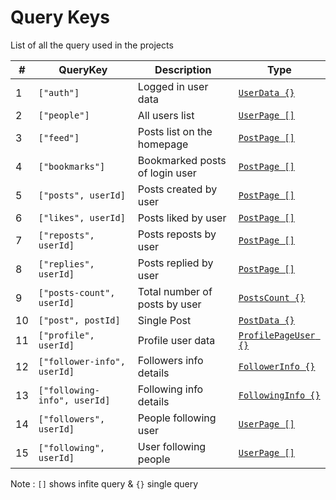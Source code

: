 # Query Keys

List of all the query used in the projects

| #   | QueryKey                     | Description                    | Type                                        |
| --- | ---------------------------- | ------------------------------ | ------------------------------------------- |
| 1   | `["auth"]`                   | Logged in user data            | [`UserData {}`](./src/types/user.ts)        |
| 2   | `["people"]`                 | All users list                 | [`UserPage []`](./src/types/user.ts)        |
| 3   | `["feed"]`                   | Posts list on the homepage     | [`PostPage []`](./src/types/post.ts)        |
| 4   | `["bookmarks"]`              | Bookmarked posts of login user | [`PostPage []`](./src/types/post.ts)        |
| 5   | `["posts", userId]`          | Posts created by user          | [`PostPage []`](./src/types/post.ts)        |
| 6   | `["likes", userId]`          | Posts liked by user            | [`PostPage []`](./src/types/post.ts)        |
| 7   | `["reposts", userId]`        | Posts reposts by user          | [`PostPage []`](./src/types/post.ts)        |
| 8   | `["replies", userId]`        | Posts replied by user          | [`PostPage []`](./src/types/post.ts)        |
| 9   | `["posts-count", userId]`    | Total number of posts by user  | [`PostsCount {}`](./src/types/post.ts)      |
| 10  | `["post", postId]`           | Single Post                    | [`PostData {}`](./src/types/post.ts)        |
| 11  | `["profile", userId]`        | Profile user data              | [`ProfilePageUser {}`](./src/types/user.ts) |
| 12  | `["follower-info", userId]`  | Followers info details         | [`FollowerInfo {}`](./src/types/user.ts)    |
| 13  | `["following-info", userId]` | Following info details         | [`FollowingInfo {}`](./src/types/user.ts)   |
| 14  | `["followers", userId]`      | People following user          | [`UserPage []`](./src/types/user.ts)        |
| 15  | `["following", userId]`      | User following people          | [`UserPage []`](./src/types/user.ts)        |

Note : `[]` shows infite query & `{}` single query
